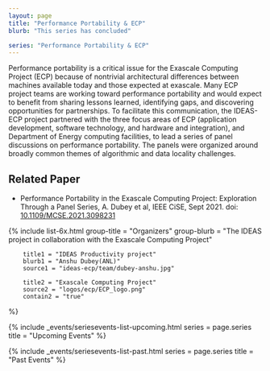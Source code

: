 ```yaml
---
layout: page
title: "Performance Portability & ECP"
blurb: "This series has concluded"

series: "Performance Portability & ECP"
---
```


<!-- Extended Description -->

Performance portability is a critical issue for the Exascale Computing Project (ECP) because of nontrivial architectural differences between machines available today and those expected at exascale. Many ECP project teams are working toward performance portability and would expect to benefit from sharing lessons learned, identifying gaps, and discovering opportunities for partnerships. To facilitate this communication, the IDEAS-ECP project partnered with the three focus areas of ECP (application development, software technology, and hardware and integration), and Department of Energy computing facilities, to lead a series of panel discussions on performance portability. The panels were organized around broadly common themes of algorithmic and data locality challenges.

## Related Paper

- Performance Portability in the Exascale Computing Project: Exploration Through a Panel Series, A. Dubey et al, IEEE CiSE, Sept 2021. doi: [10.1109/MCSE.2021.3098231](https://doi.org/10.1109/MCSE.2021.3098231)

<!-- Organizers -->

{% 	include list-6x.html 
		group-title = "Organizers"
		group-blurb = "The IDEAS project in collaboration with the Exascale Computing Project"

		title1 = "IDEAS Productivity project"
		blurb1 = "Anshu Dubey(ANL)"
		source1 = "ideas-ecp/team/dubey-anshu.jpg"

		title2 = "Exascale Computing Project"
		source2 = "logos/ecp/ECP_logo.png"
		contain2 = "true"
%}

<!-- Upcoming Event List -->

{% 	include _events/seriesevents-list-upcoming.html 
    series = page.series
    title = "Upcoming Events"
%}

<!-- Past Event List -->

{% 	include _events/seriesevents-list-past.html 
    series = page.series
    title = "Past Events"
%}
